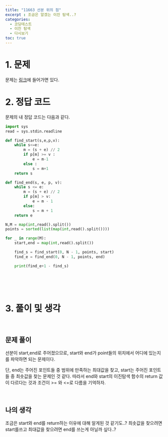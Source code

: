 ```yaml
---
title: "11663 선분 위의 점"
excerpt : 조금은 알겠는 이진 탐색..?
categories:
  - 코딩테스트
  - 이진 탐색
  - 다시보기
toc: true
---
```

  
# 1. 문제
문제는 [링크](https://www.acmicpc.net/problem/11663)에 들어가면 있다.

# 2. 정답 코드

문제의 내 정답 코드는 다음과 같다.

```python
import sys
read = sys.stdin.readline

def find_start(s,e,p,v):
    while s<=e:
        m = (s + e) // 2
        if p[m] >= v :
            e = m-1
        else :
            s = m+1
    return s

def find_end(s, e, p, v):
    while s <= e:
        m = (s + e) // 2
        if p[m] > v:
            e = m - 1
        else:
            s = m + 1
    return e

N,M = map(int,read().split())
points = sorted(list(map(int,read().split())))

for _ in range(M):
    start,end = map(int,read().split())

    find_s = find_start(0, N - 1, points, start)
    find_e = find_end(0, N - 1, points, end)

    print(find_e+1 - find_s)
```

<br/><br/><br/>

# 3. 풀이 및 생각

<br/>

## 문제 풀이

선분이 start,end로 주어졌으므로, start와 end가 point들의 위치에서 어디에 있는지를 파악하면 되는 문제이다.

단, end는 주어진 포인트들 중 범위에 만족하는 최대값을 찾고, start는 주어진 포인트들 중 최솟값을 찾는 문제인 것 같다.
따라서 end와 start의 이진탐색 함수의 return 값이 다르다는 것과 조건이 >= 와 <=로 다름을 기억하자.

<br/> 

## 나의 생각

조금은 start와 end를 return하는 이유에 대해 알게된 것 같기도..? 최솟값을 찾으려면 start를쓰고 최대값을 찾으려면 end를 쓰는게 아닐까 싶다..?
